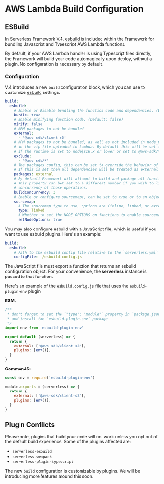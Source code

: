 <!--
title: Function Build Configuration
menuText: Function Build Configuration
layout: Doc
-->

# AWS Lambda Build Configuration

## ESBuild

In Serverless Framework V.4, [esbuild](https://github.com/evanw/esbuild) is included within the Framework for bundling Javascript and Typescript AWS Lambda functions.

By default, if your AWS Lambda handler is using Typescript files directly, the Framework will build your code automagically upon deploy, without a plugin. No configuration is necessary by default.

### Configuration

V.4 introduces a new `build` configuration block, which you can use to customize [esbuild](https://github.com/evanw/esbuild) settings.

```yaml
build:
  esbuild:
    # Enable or Disable bundling the function code and dependencies. (Default: true)
    bundle: true
    # Enable minifying function code. (Default: false)
    minify: false
    # NPM packages to not be bundled
    external:
      - '@aws-sdk/client-s3'
    # NPM packages to not be bundled, as well as not included in node_modules
    # in the zip file uploaded to Lambda. By default this will be set to aws-sdk
    # if the runtime is set to nodejs16.x or lower or set to @aws-sdk/* if set to nodejs18.x or higher.
    exclude:
      - '@aws-sdk/*'
    # The packages config, this can be set to override the behavior of external
    # If this is set then all dependencies will be treated as external and not bundled.
    packages: external
    # By default Framework will attempt to build and package all functions concurrently.
    # This property can bet set to a different number if you wish to limit the
    # concurrency of those operations.
    buildConcurrency: 3
    # Enable or configure sourcemaps, can be set to true or to an object with further configuration.
    sourcemap:
      # The sourcemap type to use, options are (inline, linked, or external)
      type: linked
      # Whether to set the NODE_OPTIONS on functions to enable sourcemaps on Lambda
      setNodeOptions: true
```

You may also configure esbuild with a JavaScript file, which is useful if you want to use esbuild plugins. Here's an example:

```yml
build:
  esbuild:
    # Path to the esbuild config file relative to the `serverless.yml` file
    configFile: ./esbuild.config.js
```

The JavaScript file must export a function that returns an esbuild configuration object. For your convenience, the **serverless** instance is passed to that function.

Here's an example of the `esbuild.config.js` file that uses the `esbuild-plugin-env` plugin:

**ESM:**

```js
/**
 * don't forget to set the `"type": "module"` property in `package.json`
 * and install the `esbuild-plugin-env` package
 */
import env from 'esbuild-plugin-env'

export default (serverless) => {
  return {
    external: ['@aws-sdk/client-s3'],
    plugins: [env()],
  }
}
```

**CommonJS:**

```js
const env = require('esbuild-plugin-env')

module.exports = (serverless) => {
  return {
    external: ['@aws-sdk/client-s3'],
    plugins: [env()],
  }
}
```

## Plugin Conflicts

Please note, plugins that build your code will not work unless you opt out of the default build experience. Some of the plugins affected are:

- `serverless-esbuild`
- `serverless-webpack`
- `serverless-plugin-typescript`

The new `build` configuration is customizable by plugins. We will be introducing more features around this soon.
